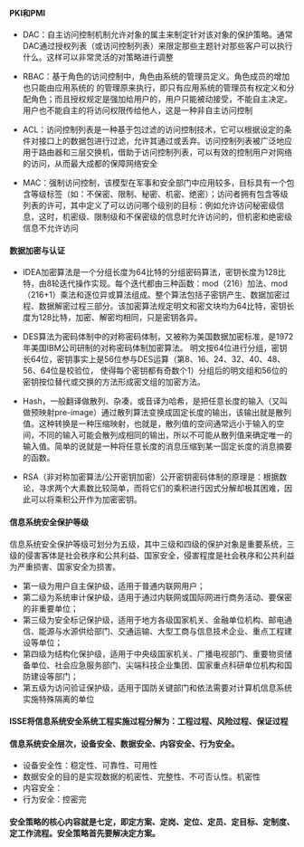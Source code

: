 #### PKI和PMI

- DAC：自主访问控制机制允许对象的属主来制定针对该对象的保护策略。通常DAC通过授权列表（或访问控制列表）来限定那些主题针对那些客户可以执行什么。这样可以非常灵活的对策略进行调整

- RBAC：基于角色的访问控制中，角色由系统的管理员定义。角色成员的增加也只能由应用系统的 的管理原来执行，即只有应用系统的管理员有权定义和分配角色；而且授权规定是强加给用户的，用户只能被动接受，不能自主决定。用户也不能自主的将访问权限传给他人，这是一种非自主访问控制

- ACL：访问控制列表是一种基于包过滤的访问控制技术，它可以根据设定的条件对接口上的数据包进行过滤，允许其通过或丢弃。访问控制列表被广泛地应用于路由器和三层交换机，借助于访问控制列表，可以有效的控制用户对网络的访问，从而最大成都的保障网络安全

- MAC：强制访问控制，该模型在军事和安全部门中应用较多，目标具有一个包含等级标签（如：不保密、限制、秘密、机密、绝密）；访问者拥有包含等级列表的许可，其中定义了可以访问哪个级别的目标：例如允许访问秘密级信息，这时，机密级、限制级和不保密级的信息时允许访问的，但机密和绝密级信息不允许访问

  

#### 数据加密与认证

- IDEA加密算法是一个分组长度为64比特的分组密码算法，密钥长度为128比特，由8轮迭代操作实现。每个迭代都由三种函数：mod（216）加法、mod（216+1）乘法和逐位异或算法组成。整个算法包括子密钥产生、数据加密过程、数据解密过程三部分。该加密算法规定明文和密文块均为64比特，密钥长度为128比特，加密、解密均相同，只是密钥各异。

- DES算法为密码体制中的对称密码体制，又被称为美国数据加密标准，是1972年美国IBM公司研制的对称密码体制加密算法。 明文按64位进行分组，密钥长64位，密钥事实上是56位参与DES运算（第8、16、24、32、40、48、56、64位是校验位， 使得每个密钥都有奇数个1）分组后的明文组和56位的密钥按位替代或交换的方法形成密文组的加密方法。

- Hash，一般翻译做散列、杂凑，或音译为哈希，是把任意长度的输入（又叫做预映射pre-image）通过散列算法变换成固定长度的输出，该输出就是散列值。这种转换是一种压缩映射，也就是，散列值的空间通常远小于输入的空间，不同的输入可能会散列成相同的输出，所以不可能从散列值来确定唯一的输入值。简单的说就是一种将任意长度的消息压缩到某一固定长度的消息摘要的函数。

- RSA（非对称加密算法/公开密钥加密）公开密钥密码体制的原理是：根据数论，寻求两个大素数比较简单，而将它们的乘积进行因式分解却极其困难，因此可以将乘积公开作为加密密钥。

  

#### 信息系统安全保护等级

信息系统安全保护等级可划分为五级，其中三级和四级的保护对象是重要系统，三级的侵害客体是社会秩序和公共利益、国家安全，侵害程度是社会秩序和公共利益为严重损害、国家安全为损害。

- 第一级为用户自主保护级，适用于普通内联网用户； 
- 第二级为系统审计保护级，适用于通过内联网或国际网进行商务活动、要保密的非重要单位；
- 第三级为安全标记保护级，适用于地方各级国家机关、金融单位机构、邮电通信、能源与水源供给部门、交通运输、大型工商与信息技术企业、重点工程建设等单位； 
- 第四级为结构化保护级，适用于中央级国家机关、广播电视部门、重要物资储备单位、社会应急服务部门、尖端科技企业集团、国家重点科研单位机构和国防建设等部门； 
- 第五级为访问验证保护级，适用于国防关键部门和依法需要对计算机信息系统实施特殊隔离的单位



#### ISSE将信息系统安全系统工程实施过程分解为：工程过程、风险过程、保证过程

#### 信息系统安全层次，设备安全、数据安全、内容安全、行为安全。

- 设备安全性：稳定性、可靠性、可用性
- 数据安全的目的是实现数据的机密性、完整性、不可否认性。机密性
- 内容安全：
- 行为安全：控密完

#### 安全策略的核心内容就是七定，即定方案、定岗、定位、定员、定目标、定制度、定工作流程。安全策略首先要解决定方案。